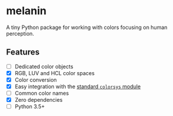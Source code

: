 # melanin

A tiny Python package for working with colors focusing on human perception.

## Features

-   [ ] Dedicated color objects
-   [x] RGB, LUV and HCL color spaces
-   [x] Color conversion
-   [x] Easy integration with the
        [standard `colorsys` module](https://docs.python.org/3/library/colorsys.html)
-   [ ] Common color names
-   [x] Zero dependencies
-   [ ] Python 3.5+
